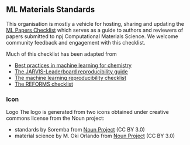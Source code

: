 ## ML Materials Standards

This organisation is mostly a vehicle for hosting, sharing and updating the [ML Papers Checklist](https://github.com/ML-Materials-Standards/ml-materials-checklist) which serves as a guide to authors and reviewers of papers submitted to npj Computational Materials Science.
We welcome community feedback and engagement with this checklist.

Much of this checklist has been adapted from 

* [Best practices in machine learning for chemistry](https://static-content.springer.com/esm/art%3A10.1038%2Fs41557-021-00716-z/MediaObjects/41557_2021_716_MOESM1_ESM.pdf)
* [The JARVIS-Leaderboard reproducibility guide](https://github.com/usnistgov/jarvis_leaderboard/blob/main/docs/guide_short.md) 
* [The machine learning reproducibility checklist](https://www.cs.mcgill.ca/~jpineau/ReproducibilityChecklist.pdf)
* [The REFORMS checklist](https://reforms.cs.princeton.edu/appendices.pdf) 


### Icon

Logo
The logo is generated from two icons obtained under creative commons license from the Noun project:
* standards by Soremba from <a href="https://thenounproject.com/browse/icons/term/standards/" target="_blank" title="standards Icons">Noun Project</a> (CC BY 3.0)
* material science by M. Oki Orlando from <a href="https://thenounproject.com/browse/icons/term/material-science/" target="_blank" title="material science Icons">Noun Project</a> (CC BY 3.0)
